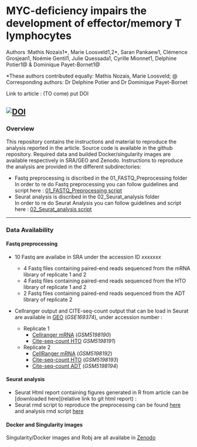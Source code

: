 # MYC-deficiency impairs the development of effector/memory T lymphocytes

Authors :Mathis Nozais1\*, Marie Loosveld1,2\*, Saran Pankaew1, Clémence Grosjean1, Noémie Gentil1, Julie Quessada1, Cyrille Mionnet1, Delphine Potier1@ & Dominique Payet-Bornet1@

*These authors contributed equally: Mathis Nozais, Marie Loosveld; @ Corresponding authors: Dr Delphine Potier and Dr Dominique Payet-Bornet

Link to article : (TO come) put DOI

[![DOI](https://zenodo.org/badge/DOI/10.5281/zenodo.4636520.svg)](https://doi.org/10.5281/zenodo.4636520)
---

### Overview
This repository contains the instructions and material to reproduce the analysis reported in the article. Source code is available in the github repository. Required data and builded Docker/singularity images are available respectively in SRA/GEO and Zenodo. Instructions to reproduce the analysis are provided in the different subdirectories:

- Fastq preprocessing is discribed in the 01_FASTQ_Preprocessing folder <br/>
In order to re do Fastq preprocessing you can follow guidelines and script here : [01_FASTQ_Preprocessing script](01_FASTQ_Preprocessing/README.md)
- Seurat analysis is discribed in the 02_Seurat_analysis folder <br/>
In order to re do Seurat Analysis you can follow guidelines and script here : [02_Seurat_analysis script](02_Seurat_analysis/README.md)

---

### Data Availability
#### Fastq preprocessing
- 10 Fastq are availabe in SRA under the accession ID *xxxxxxx*
  - 4 Fastq files containing paired-end reads sequenced from the mRNA library of replicate 1 and 2
  - 4 Fastq files containing paired-end reads sequenced from the HTO library of replicate 1 and 2
  - 2 Fastq files containing paired-end reads sequenced from the ADT library of replicate 2
- Cellranger output and CITE-seq-count output that can be load in Seurat are available in [GEO](https://www.ncbi.nlm.nih.gov/geo/query/acc.cgi?acc=GSE169374) (*GSE169374*), under accession number :

  - Replicate 1
    - [Cellranger mRNA](https://www.ncbi.nlm.nih.gov/geo/query/acc.cgi?acc=GSM5198190) (*GSM5198190*)
    - [Cite-seq-count HTO](https://www.ncbi.nlm.nih.gov/geo/query/acc.cgi?acc=GSM5198191) *GSM5198191*)
  - Replicate 2
    - [CellRanger mRNA](https://www.ncbi.nlm.nih.gov/geo/query/acc.cgi?acc=GSM5198192) (*GSM5198192*)
    - [Cite-seq-count HTO](https://www.ncbi.nlm.nih.gov/geo/query/acc.cgi?acc=GSM5198193) (*GSM5198193*)
    - [Cite-seq-count ADT](https://www.ncbi.nlm.nih.gov/geo/query/acc.cgi?acc=GSM5198194) (*GSM5198194*)

#### Seurat analysis
- Seurat Html report containing figures generated in R from article can be [downloaded here](relative link to git html report) :
- Seurat rmd script to reproduce the preprocessing can be found [here](02_Seurat_analysis/01_Script/Experiment_preprocessing.Rmd) and analysis rmd script [here](02_Seurat_analysis/01_Script/Experiment_analysis.Rmd)

#### Docker and Singularity images
Singularity/Docker images and Robj are all availabe in [Zenodo](https://doi.org/10.5281/zenodo.4636520)
